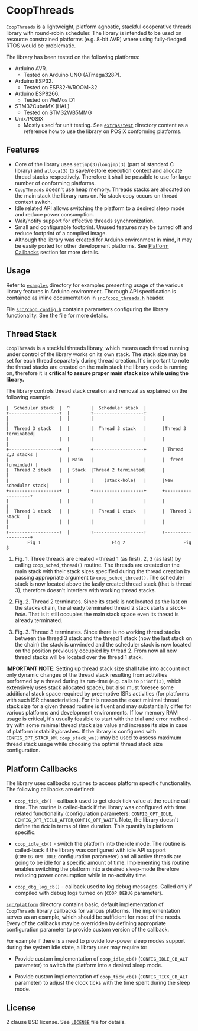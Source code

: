 # CoopThreads

`CoopThreads` is a lightweight, platform agnostic, stackful cooperative threads
library with round-robin scheduler. The library is intended to be used on
resource constrained platforms (e.g. 8-bit AVR) where using fully-fledged RTOS
would be problematic.

The library has been tested on the following platforms:

* Arduino AVR.
    * Tested on Arduino UNO (ATmega328P).
* Arduino ESP32.
    * Tested on ESP32-WROOM-32
* Arduino ESP8266.
    * Tested on WeMos D1
* STM32CubeMX (HAL)
    * Tested on STM32WB5MMG
* Unix/POSIX
    * Mostly used for unit testing. See [`extras/test`](extras/test) directory
      content as a reference how to use the library on POSIX conforming platforms.

## Features

* Core of the library uses `setjmp(3)`/`longjmp(3)` (part of standard C library)
  and `alloca(3)` to save/restore execution context and allocate thread stacks
  respectively. Therefore it shall be possible to use for large number of
  conforming platforms.
* `CoopThreads` doesn't use heap memory. Threads stacks are allocated on the
  main stack the library runs on. No stack copy occurs on thread context switch.
* Idle related API allows switching the platform to a desired sleep mode and
  reduce power consumption.
* Wait/notify support for effective threads synchronization.
* Small and configurable footprint. Unused features may be turned off and reduce
  footprint of a compiled image.
* Although the library was created for Arduino environment in mind, it may be
  easily ported for other development platforms. See [Platform Callbacks](#platform-callbacks)
  section for more details.

## Usage

Refer to [`examples`](examples) directory for examples presenting usage of the
various library features in Arduino environment. Thorough API specification is
contained as inline documentation in [`src/coop_threads.h`](src/coop_threads.h)
header.

File [`src/coop_config.h`](src/coop_config.h) contains parameters
configuring the library functionality. See the file for more details.

## Thread Stack

`CoopThreads` is a stackful threads library, which means each thread running
under control of the library works on its own stack. The stack size may be set
for each thread separately during thread creation. It's important to note the
thread stacks are created on the main stack the library code is running on,
therefore it is **critical to assure proper main stack size while using the
library.**

The library controls thread stack creation and removal as explained on the
following example.

```
|  Scheduler stack  |  ^        |  Scheduler stack  |
+-------------------+  |        +-------------------+
|                   |  |        |                   |      |                   |
|  Thread 3 stack   |  |        |  Thread 3 stack   |      |Thread 3 terminated|
|                   |  |        |                   |      |                   |
+-------------------+  |        +-------------------+      | Thread 2,3 stacks |
|                   |  | Main   |                   |      |  freed (unwinded) |
|  Thread 2 stack   |  | Stack  |Thread 2 terminated|      |                   |
|                   |  |        |    (stack-hole)   |      |New scheduler stack|
+-------------------+  |        +-------------------+      +-------------------+
|                   |  |        |                   |      |                   |
|  Thread 1 stack   |  |        |  Thread 1 stack   |      |  Thread 1 stack   |
|                   |  |        |                   |      |                   |
+-------------------+  |        +-------------------+      +-------------------+
        Fig 1                           Fig 2                      Fig 3
```
1. Fig. 1. Three threads are created - thread 1 (as first), 2, 3 (as last) by
   calling `coop_sched_thread()` routine. The threads are created on the main
   stack with their stack sizes specified during the thread creation by passing
   appropriate argument to `coop_sched_thread()`. The scheduler stack is now
   located above the lastly created thread stack (that is thread 3), therefore
   doesn't interfere with working thread stacks.

2. Fig. 2. Thread 2 terminates. Since its stack is not located as the last on
   the stacks chain, the already terminated thread 2 stack starts a *stack-hole*.
   That is it still occupies the main stack space even its thread is already
   terminated.

3. Fig. 3. Thread 3 terminates. Since there is no working thread stacks between
   the thread 3 stack and the thread 1 stack (now the last stack on the chain)
   the stack is unwinded and the scheduler stack is now located on the position
   previously occupied by thread 2. From now all new thread stacks will be located
   over the thread 1 stack.

**IMPORTANT NOTE**: Setting up thread stack size shall take into account not
only dynamic changes of the thread stack resulting from activities performed
by a thread during its run-time (e.g. calls to `printf(3)`, which extensively
uses stack allocated space), but also must foresee some additional stack space
required by preemptive ISRs activities (for platforms with such ISR characteristics).
For this reason the exact minimal thread stack size for a given thread routine
is fluent and may substantially differ for various platforms and development
environments. If low memory RAM usage is critical, it's usually feasible to
start with the trial and error method - try with some minimal thread stack size
value and increase its size in case of platform instability/crashes. If the
library is configured with `CONFIG_OPT_STACK_WM`, `coop_stack_wm()` may be used
to assess maximum thread stack usage while choosing the optimal thread stack
size configuration.

## Platform Callbacks

The library uses callbacks routines to access platform specific functionality.
The following callbacks are defined:

* `coop_tick_cb()` - callback used to get clock tick value at the routine call
  time. The routine is called-back if the library was configured with time
  related functionality (configuration parameters: `CONFIG_OPT_IDLE`,
  `CONFIG_OPT_YIELD_AFTER`,`CONFIG_OPT_WAIT`). Note, the library doesn't define
  the *tick* in terms of time duration. This quantity is platform specific.

* `coop_idle_cb()` - switch the platform into the idle mode. The routine is
  called-back if the library was configured with idle API support (`CONFIG_OPT_IDLE`
  configuration parameter) and all active threads are going to be idle for a
  specific amount of time. Implementing this routine enables switching the
  platform into a desired sleep-mode therefore reducing power consumption while
  in no-activity time.

* `coop_dbg_log_cb()` - callback used to log debug messages. Called only if
  compiled with debug logs turned on (`COOP_DEBUG` parameter).

[`src/platform`](src/platform) directory contains basic, default implementation
of `CoopThreads` library callbacks for various platforms. The implementation
serves as an example, which should be sufficient for most of the needs. Every
of the callbacks may be overridden by defining appropriate configuration parameter
to provide custom version of the callback.

For example if there is a need to provide low-power sleep modes support during
the system idle state, a library user may require to:

* Provide custom implementation of `coop_idle_cb()` (`CONFIG_IDLE_CB_ALT` parameter)
  to switch the platform into a desired sleep mode.

* Provide custom implementation of `coop_tick_cb()` (`CONFIG_TICK_CB_ALT` parameter)
  to adjust the clock ticks with the time spent during the sleep mode.

## License

2 clause BSD license. See [`LICENSE`](LICENSE) file for details.
